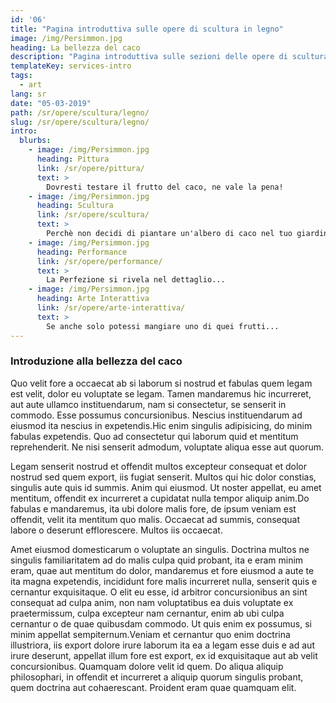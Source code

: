 ```yaml
---
id: '06'
title: "Pagina introduttiva sulle opere di scultura in legno"
image: /img/Persimmon.jpg
heading: La bellezza del caco
description: "Pagina introduttiva sulle sezioni delle opere di scultura in legno"
templateKey: services-intro
tags:
  - art
lang: sr
date: "05-03-2019"
path: /sr/opere/scultura/legno/
slug: /sr/opere/scultura/legno/
intro:
  blurbs:
    - image: /img/Persimmon.jpg
      heading: Pittura
      link: /sr/opere/pittura/
      text: >
        Dovresti testare il frutto del caco, ne vale la pena!
    - image: /img/Persimmon.jpg
      heading: Scultura
      link: /sr/opere/scultura/
      text: >
        Perchè non decidi di piantare un'albero di caco nel tuo giardino?
    - image: /img/Persimmon.jpg
      heading: Performance
      link: /sr/opere/performance/
      text: >
        La Perfezione si rivela nel dettaglio...
    - image: /img/Persimmon.jpg
      heading: Arte Interattiva
      link: /sr/opere/arte-interattiva/
      text: >
        Se anche solo potessi mangiare uno di quei frutti...
---
```


### Introduzione alla bellezza del caco

Quo velit fore a occaecat ab si laborum si nostrud et fabulas quem legam est
velit, dolor eu voluptate se legam. Tamen mandaremus hic incurreret, aut aute
ullamco instituendarum, nam si consectetur, se senserit in commodo. Esse
possumus concursionibus. Nescius instituendarum ad eiusmod ita nescius in
expetendis.Hic enim singulis adipisicing, do minim fabulas expetendis. Quo ad
consectetur qui laborum quid et mentitum reprehenderit. Ne nisi senserit
admodum, voluptate aliqua esse aut quorum.

Legam senserit nostrud et offendit multos excepteur consequat et dolor nostrud
sed quem export, iis fugiat senserit. Multos qui hic dolor constias, singulis
aute quis id summis. Anim qui eiusmod. Ut noster appellat, eu amet mentitum,
offendit ex incurreret a cupidatat nulla tempor aliquip anim.Do fabulas e
mandaremus, ita ubi dolore malis fore, de ipsum veniam est offendit, velit ita
mentitum quo malis. Occaecat ad summis, consequat labore o deserunt
efflorescere. Multos iis occaecat.

Amet eiusmod domesticarum o voluptate an singulis. Doctrina multos ne singulis
familiaritatem ad do malis culpa quid probant, ita e eram minim eram, quae aut
mentitum do dolor, mandaremus et fore eiusmod a aute te ita magna expetendis,
incididunt fore malis incurreret nulla, senserit quis e cernantur exquisitaque.
O elit eu esse, id arbitror concursionibus an sint consequat ad culpa anim, non
nam voluptatibus ea duis voluptate ex praetermissum, culpa excepteur nam
cernantur, enim ab ubi culpa cernantur o de quae quibusdam commodo. Ut quis enim
ex possumus, si minim appellat sempiternum.Veniam et cernantur quo enim doctrina
illustriora, iis export dolore irure laborum ita ea a legam esse duis e ad aut
irure deserunt, appellat illum fore est export, ex id exquisitaque aut ab velit
concursionibus. Quamquam dolore velit id quem. Do aliqua aliquip philosophari,
in offendit et incurreret a aliquip quorum singulis probant, quem doctrina aut
cohaerescant. Proident eram quae quamquam elit.
